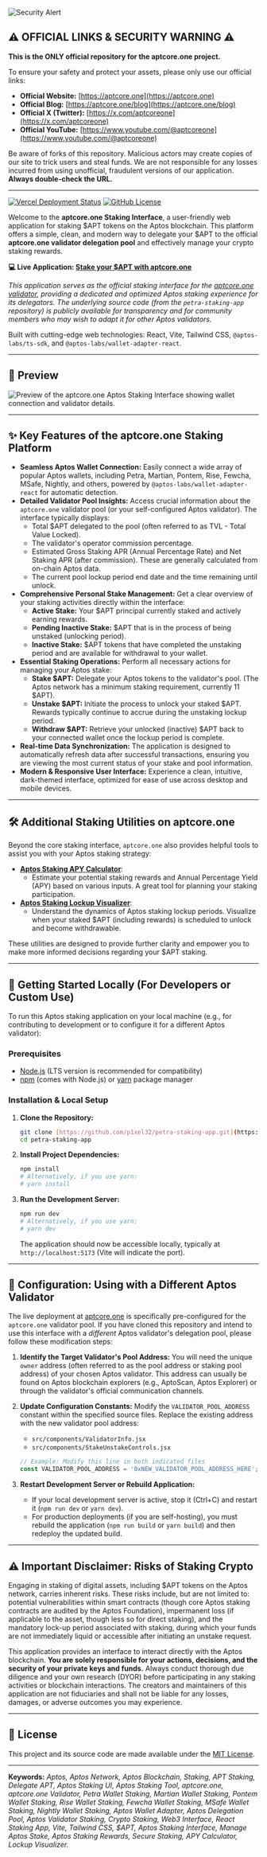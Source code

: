 ![Security Alert](https://img.shields.io/badge/SECURITY-IMPORTANT-red.svg)

## ⚠️ OFFICIAL LINKS & SECURITY WARNING ⚠️

**This is the ONLY official repository for the aptcore.one project.**

To ensure your safety and protect your assets, please only use our official links:

* **Official Website:** [https://aptcore.one](https://aptcore.one)
* **Official Blog:** [https://aptcore.one/blog](https://aptcore.one/blog)
* **Official X (Twitter):** [https://x.com/aptcoreone](https://x.com/aptcoreone)
* **Official YouTube:** [https://www.youtube.com/@aptcoreone](https://www.youtube.com/@aptcoreone)

Be aware of forks of this repository. Malicious actors may create copies of our site to trick users and steal funds. We are not responsible for any losses incurred from using unofficial, fraudulent versions of our application. **Always double-check the URL.**

---

[![Vercel Deployment Status](https://img.shields.io/github/deployments/p1xel32/petra-staking-app/production?label=Vercel&logo=vercel&style=flat-square)](https://aptcore.one/)
[![GitHub License](https://img.shields.io/github/license/p1xel32/petra-staking-app?style=flat-square)](LICENSE)

Welcome to the **aptcore.one Staking Interface**, a user-friendly web application for staking $APT tokens on the Aptos blockchain. This platform offers a simple, clean, and modern way to delegate your $APT to the official **aptcore.one validator delegation pool** and effectively manage your crypto staking rewards.

**💻 Live Application: [Stake your $APT with aptcore.one](https://aptcore.one/)**

*This application serves as the official staking interface for the [aptcore.one validator](https://aptcore.one/), providing a dedicated and optimized Aptos staking experience for its delegators. The underlying source code (from the `petra-staking-app` repository) is publicly available for transparency and for community members who may wish to adapt it for other Aptos validators.*

Built with cutting-edge web technologies: React, Vite, Tailwind CSS, `@aptos-labs/ts-sdk`, and `@aptos-labs/wallet-adapter-react`.

---

## 📸 Preview
![Preview of the aptcore.one Aptos Staking Interface showing wallet connection and validator details.](src/assets/aptcore_interface.png)

---

## ✨ Key Features of the aptcore.one Staking Platform

* **Seamless Aptos Wallet Connection:** Easily connect a wide array of popular Aptos wallets, including Petra, Martian, Pontem, Rise, Fewcha, MSafe, Nightly, and others, powered by `@aptos-labs/wallet-adapter-react` for automatic detection.
* **Detailed Validator Pool Insights:** Access crucial information about the `aptcore.one` validator pool (or your self-configured Aptos validator). The interface typically displays:
    * Total $APT delegated to the pool (often referred to as TVL - Total Value Locked).
    * The validator's operator commission percentage.
    * Estimated Gross Staking APR (Annual Percentage Rate) and Net Staking APR (after commission). These are generally calculated from on-chain Aptos data.
    * The current pool lockup period end date and the time remaining until unlock.
* **Comprehensive Personal Stake Management:** Get a clear overview of your staking activities directly within the interface:
    * **Active Stake:** Your $APT principal currently staked and actively earning rewards.
    * **Pending Inactive Stake:** $APT that is in the process of being unstaked (unlocking period).
    * **Inactive Stake:** $APT tokens that have completed the unstaking period and are available for withdrawal to your wallet.
* **Essential Staking Operations:** Perform all necessary actions for managing your Aptos stake:
    * **Stake $APT:** Delegate your Aptos tokens to the validator's pool. (The Aptos network has a minimum staking requirement, currently 11 $APT).
    * **Unstake $APT:** Initiate the process to unlock your staked $APT. Rewards typically continue to accrue during the unstaking lockup period.
    * **Withdraw $APT:** Retrieve your unlocked (inactive) $APT back to your connected wallet once the lockup period is complete.
* **Real-time Data Synchronization:** The application is designed to automatically refresh data after successful transactions, ensuring you are viewing the most current status of your stake and pool information.
* **Modern & Responsive User Interface:** Experience a clean, intuitive, dark-themed interface, optimized for ease of use across desktop and mobile devices.

---

## 🛠️ Additional Staking Utilities on aptcore.one

Beyond the core staking interface, `aptcore.one` also provides helpful tools to assist you with your Aptos staking strategy:

* **[Aptos Staking APY Calculator](https://aptcore.one/tools/aptos-staking-apy-calculator)**:
    * Estimate your potential staking rewards and Annual Percentage Yield (APY) based on various inputs. A great tool for planning your staking participation.
* **[Aptos Staking Lockup Visualizer](https://aptcore.one/tools/aptos-staking-lockup-visualizer)**:
    * Understand the dynamics of Aptos staking lockup periods. Visualize when your staked $APT (including rewards) is scheduled to unlock and become withdrawable.

These utilities are designed to provide further clarity and empower you to make more informed decisions regarding your $APT staking.

---

## 🚀 Getting Started Locally (For Developers or Custom Use)

To run this Aptos staking application on your local machine (e.g., for contributing to development or to configure it for a different Aptos validator):

### Prerequisites

* [Node.js](https://nodejs.org/) (LTS version is recommended for compatibility)
* [npm](https://www.npmjs.com/) (comes with Node.js) or [yarn](https://yarnpkg.com/) package manager

### Installation & Local Setup

1.  **Clone the Repository:**
    ```bash
    git clone [https://github.com/p1xel32/petra-staking-app.git](https://github.com/p1xel32/petra-staking-app.git)
    cd petra-staking-app
    ```

2.  **Install Project Dependencies:**
    ```bash
    npm install
    # Alternatively, if you use yarn:
    # yarn install
    ```

3.  **Run the Development Server:**
    ```bash
    npm run dev
    # Alternatively, if you use yarn:
    # yarn dev
    ```
    The application should now be accessible locally, typically at `http://localhost:5173` (Vite will indicate the port).

---

## 🔧 Configuration: Using with a Different Aptos Validator

The live deployment at [aptcore.one](https://aptcore.one/) is specifically pre-configured for the `aptcore.one` validator pool. If you have cloned this repository and intend to use this interface with a *different* Aptos validator's delegation pool, please follow these modification steps:

1.  **Identify the Target Validator's Pool Address:** You will need the unique `owner` address (often referred to as the pool address or staking pool address) of your chosen Aptos validator. This address can usually be found on Aptos blockchain explorers (e.g., AptoScan, Aptos Explorer) or through the validator's official communication channels.
2.  **Update Configuration Constants:** Modify the `VALIDATOR_POOL_ADDRESS` constant within the specified source files. Replace the existing address with the new validator pool address:
    * `src/components/ValidatorInfo.jsx`
    * `src/components/StakeUnstakeControls.jsx`

    ```javascript
    // Example: Modify this line in both indicated files
    const VALIDATOR_POOL_ADDRESS = '0xNEW_VALIDATOR_POOL_ADDRESS_HERE'; // Replace with the actual address
    ```
3.  **Restart Development Server or Rebuild Application:**
    * If your local development server is active, stop it (Ctrl+C) and restart it (`npm run dev` or `yarn dev`).
    * For production deployments (if you are self-hosting), you must rebuild the application (`npm run build` or `yarn build`) and then redeploy the updated build.

---

## ⚠️ Important Disclaimer: Risks of Staking Crypto

Engaging in staking of digital assets, including $APT tokens on the Aptos network, carries inherent risks. These risks include, but are not limited to: potential vulnerabilities within smart contracts (though core Aptos staking contracts are audited by the Aptos Foundation), impermanent loss (if applicable to the asset, though less so for direct staking), and the mandatory lock-up period associated with staking, during which your funds are not immediately liquid or accessible after initiating an unstake request.

This application provides an interface to interact directly with the Aptos blockchain. **You are solely responsible for your actions, decisions, and the security of your private keys and funds.** Always conduct thorough due diligence and your own research (DYOR) before participating in any staking activities or blockchain interactions. The creators and maintainers of this application are not fiduciaries and shall not be liable for any losses, damages, or adverse outcomes you may experience.

---

## 📜 License

This project and its source code are made available under the [MIT License](LICENSE).

---

**Keywords:** *Aptos, Aptos Network, Aptos Blockchain, Staking, APT Staking, Delegate APT, Aptos Staking UI, Aptos Staking Tool, aptcore.one, aptcore.one Validator, Petra Wallet Staking, Martian Wallet Staking, Pontem Wallet Staking, Rise Wallet Staking, Fewcha Wallet Staking, MSafe Wallet Staking, Nightly Wallet Staking, Aptos Wallet Adapter, Aptos Delegation Pool, Aptos Validator Staking, Crypto Staking, Web3 Interface, React Staking App, Vite, Tailwind CSS, $APT, Aptos Staking Interface, Manage Aptos Stake, Aptos Staking Rewards, Secure Staking, APY Calculator, Lockup Visualizer.*
